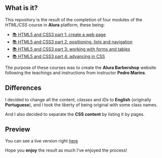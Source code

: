 ## What is it?

This repository is the result of the completion of four modules of the *HTML/CSS* course in **Alura** platform, these being:

- [📚 HTML5 and CSS3 part 1: create a web page](https://cursos.alura.com.br/course/html5-css3-primeiros-passos)
- [📚 HTML5 and CSS3 part 2: positioning, lists and navigation](https://cursos.alura.com.br/course/html5-css3-posicionamento-listas-navegacao)
- [📚 HTML5 and CSS3 part 3: working with forms and tables](https://cursos.alura.com.br/course/html5-css3-formularios-tabelas)
- [📚 HTML5 and CSS3 part 4: advancing in CSS](https://cursos.alura.com.br/course/html5-css3-avancando-css)

The purpose of these courses was to create the **Alura Barbershop** website following the teachings and instructions from instructor **Pedro Marins**.

## Differences

I decided to change all the content, *classes* and *IDs* to **English** (originally **Portuguese**), and I took the liberty of being original with some class names.

And I also decided to separate the **CSS content** by listing it by pages.

## Preview

You can see a live version right [here](https://notmundt.github.io/alura-barbershop/)

Hope you **enjoy** the result as much I've enjoyed the process!
